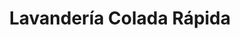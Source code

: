---
title: "Lavandería Colada Rápida"
url: /salamanca/lavanderia-colada-rapida/
shop: lavandería
---